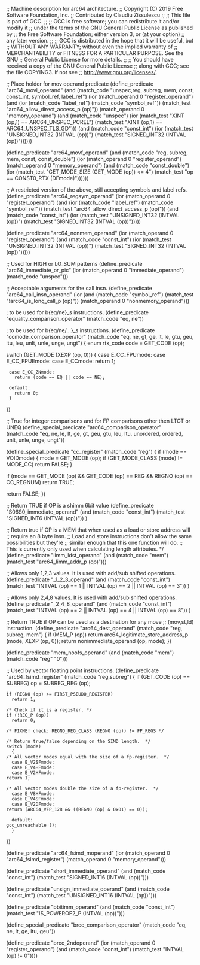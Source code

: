 ;; Machine description for arc64 architecture.
;; Copyright (C) 2019 Free Software Foundation, Inc.
;; Contributed by Claudiu Zissulescu
;;
;; This file is part of GCC.
;;
;; GCC is free software; you can redistribute it and/or modify it
;; under the terms of the GNU General Public License as published by
;; the Free Software Foundation; either version 3, or (at your option)
;; any later version.
;;
;; GCC is distributed in the hope that it will be useful, but
;; WITHOUT ANY WARRANTY; without even the implied warranty of
;; MERCHANTABILITY or FITNESS FOR A PARTICULAR PURPOSE.  See the GNU
;; General Public License for more details.
;;
;; You should have received a copy of the GNU General Public License
;; along with GCC; see the file COPYING3.  If not see
;; <http://www.gnu.org/licenses/>.

;; Place holder for mov operand predicate
(define_predicate "arc64_movl_operand"
  (and (match_code "unspec,reg, subreg, mem, const, const_int, symbol_ref, label_ref")
       (ior (match_operand 0 "register_operand")
	    (and (ior (match_code "label_ref")
		      (match_code "symbol_ref"))
		 (match_test "arc64_allow_direct_access_p (op)"))
	    (match_operand 0 "memory_operand")
	    (and (match_code "unspec")
		 (ior (match_test "XINT (op,1) == ARC64_UNSPEC_PCREL")
		      (match_test "XINT (op,1) == ARC64_UNSPEC_TLS_GD")))
	    (and (match_code "const_int")
		 (ior (match_test "UNSIGNED_INT32 (INTVAL (op))")
		      (match_test "SIGNED_INT32 (INTVAL (op))"))))))

(define_predicate "arc64_movf_operand"
  (and (match_code "reg, subreg, mem, const, const_double")
       (ior (match_operand 0 "register_operand")
	    (match_operand 0 "memory_operand")
	    (and (match_code "const_double")
		 (ior (match_test "GET_MODE_SIZE (GET_MODE (op)) <= 4")
		      (match_test "op == CONST0_RTX (DFmode)"))))))

;; A restricted version of the above, still accepting symbols and label refs.
(define_predicate "arc64_regsym_operand"
  (ior (match_operand 0 "register_operand")
       (and (ior (match_code "label_ref")
		 (match_code "symbol_ref"))
	    (match_test "arc64_allow_direct_access_p (op)"))
       (and (match_code "const_int")
	    (ior (match_test "UNSIGNED_INT32 (INTVAL (op))")
		 (match_test "SIGNED_INT32 (INTVAL (op))")))))

(define_predicate "arc64_nonmem_operand"
  (ior (match_operand 0 "register_operand")
       (and (match_code "const_int")
	    (ior (match_test "UNSIGNED_INT32 (INTVAL (op))")
		 (match_test "SIGNED_INT32 (INTVAL (op))")))))

;; Used for HIGH or LO_SUM patterns
(define_predicate "arc64_immediate_or_pic"
  (ior (match_operand 0 "immediate_operand")
       (match_code "unspec")))

;; Acceptable arguments for the call insn.
(define_predicate "arc64_call_insn_operand"
  (ior (and (match_code "symbol_ref")
	    (match_test "!arc64_is_long_call_p (op)"))
       (match_operand 0 "nonmemory_operand")))

; to be used for b{eq/ne}_s instructions.
(define_predicate "equality_comparison_operator"
  (match_code "eq, ne"))

; to be used for b{eq/ne/...}_s instructions.
(define_predicate "ccmode_comparison_operator"
  (match_code "eq, ne, gt, ge, lt, le, gtu, geu, ltu, leu,
	       unlt, unle, unge, ungt")
  {
   enum rtx_code code = GET_CODE (op);

   switch (GET_MODE (XEXP (op, 0)))
   {
     case E_CC_FPUmode:
     case E_CC_FPUEmode:
     case E_CCmode:
       return 1;

     case E_CC_ZNmode:
       return (code == EQ || code == NE);

     default:
       return 0;
     }
  })


;; True for integer comparisons and for FP comparisons other then LTGT or UNEQ
(define_special_predicate "arc64_comparison_operator"
  (match_code "eq, ne, le, lt, ge, gt, geu, gtu, leu, ltu, unordered,
	       ordered, unlt, unle, unge, ungt"))

(define_special_predicate "cc_register"
  (match_code "reg")
{
  if (mode == VOIDmode)
    {
      mode = GET_MODE (op);
      if (GET_MODE_CLASS (mode) != MODE_CC)
	return FALSE;
    }

  if (mode == GET_MODE (op) && GET_CODE (op) == REG && REGNO (op) == CC_REGNUM)
    return TRUE;

  return FALSE;
})

;; Return TRUE if OP is a shimm 6bit value
(define_predicate "S06S0_immediate_operand"
  (and (match_code "const_int")
       (match_test "SIGNED_INT6 (INTVAL (op))"))
)

;; Return true if OP is a MEM that when used as a load or store address will
;; require an 8 byte insn.
;; Load and store instructions don't allow the same possibilities but they're
;; similar enough that this one function will do.
;; This is currently only used when calculating length attributes.  */
(define_predicate "limm_ldst_operand"
  (and (match_code "mem")
       (match_test "arc64_limm_addr_p (op)")))

;; Allows only 1,2,3 values.  It is used with add/sub shifted operations.
(define_predicate "_1_2_3_operand"
  (and (match_code "const_int")
       (match_test "INTVAL (op) == 1 || INTVAL (op) == 2 || INTVAL (op) == 3"))
)

;; Allows only 2,4,8 values.  It is used with add/sub shifted operations.
(define_predicate "_2_4_8_operand"
  (and (match_code "const_int")
       (match_test "INTVAL (op) == 2 || INTVAL (op) == 4 || INTVAL (op) == 8"))
)

;; Return TRUE if OP can be used as a destination for any move
;; (mov,st,ld) instruction.
(define_predicate "arc64_dest_operand"
  (match_code "reg, subreg, mem")
  {
   if (MEM_P (op))
      return arc64_legitimate_store_address_p (mode, XEXP (op, 0));
   return nonimmediate_operand (op, mode);
  })

(define_predicate "mem_noofs_operand"
  (and (match_code "mem")
       (match_code "reg" "0")))

;; Used by vector floating point instructions.
(define_predicate "arc64_fsimd_register"
  (match_code "reg,subreg")
  {
    if (GET_CODE (op) == SUBREG)
      op = SUBREG_REG (op);

    if (REGNO (op) >= FIRST_PSEUDO_REGISTER)
      return 1;

    /* Check if it is a register. */
    if (!REG_P (op))
      return 0;

    /* FIXME! check: REGNO_REG_CLASS (REGNO (op)) != FP_REGS */

    /* Return true/false depending on the SIMD length.  */
    switch (mode)
      {
	/* All vector modes equal with the size of a fp-register.  */
      case E_V2SFmode:
      case E_V4HFmode:
      case E_V2HFmode:
	return 1;

	/* All vector modes double the size of a fp-register.  */
      case E_V8HFmode:
      case E_V4SFmode:
      case E_V2DFmode:
	return (ARC64_VFP_128 && ((REGNO (op) & 0x01) == 0));

      default:
	gcc_unreachable ();
      }
  })

(define_predicate "arc64_fsimd_moperand"
  (ior (match_operand 0 "arc64_fsimd_register")
       (match_operand 0 "memory_operand")))

(define_predicate "short_immediate_operand"
  (and (match_code "const_int")
       (match_test "SIGNED_INT16 (INTVAL (op))")))

(define_predicate "unsign_immediate_operand"
  (and (match_code "const_int")
       (match_test "UNSIGNED_INT16 (INTVAL (op))")))

(define_predicate "bbitimm_operand"
  (and (match_code "const_int")
       (match_test "IS_POWEROF2_P (INTVAL (op))")))

(define_special_predicate "brcc_comparison_operator"
  (match_code "eq, ne, lt, ge, ltu, geu"))

(define_predicate "brcc_2ndoperand"
  (ior (match_operand 0 "register_operand")
       (and (match_code "const_int")
	    (match_test "INTVAL (op) != 0"))))
